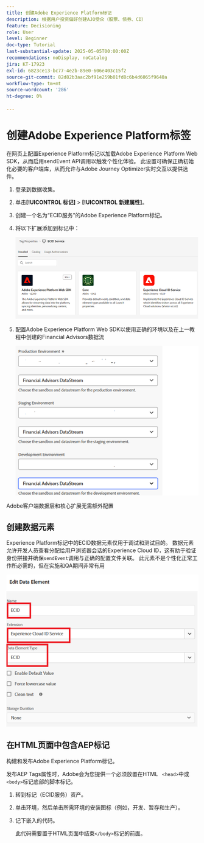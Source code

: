 ```yaml
---
title: 创建Adobe Experience Platform标记
description: 根据用户投资偏好创建AJO受众（股票、债券、CD）
feature: Decisioning
role: User
level: Beginner
doc-type: Tutorial
last-substantial-update: 2025-05-05T00:00:00Z
recommendations: noDisplay, noCatalog
jira: KT-17923
exl-id: 6823ce13-bc77-4e2b-89e0-606e403c15f2
source-git-commit: 82d82b3aac2bf91e259b01fd8c6b4d6065f9640a
workflow-type: tm+mt
source-wordcount: '286'
ht-degree: 0%

---
```


# 创建Adobe Experience Platform标签

在网页上配置Experience Platform标记以加载Adobe Experience Platform Web SDK，从而启用sendEvent API调用以触发个性化体验。 此设置可确保正确初始化必要的客户端库，从而允许与Adobe Journey Optimizer实时交互以提供选件。

1. 登录到数据收集。
1. 单击&#x200B;**[!UICONTROL 标记]** > **[!UICONTROL 新建属性]**。
1. 创建一个名为“ECID服务”的Adobe Experience Platform标记。
1. 将以下扩展添加到标记中：

   ![标记 — 扩展](assets/ecid-tag.png)

1. 配置Adobe Experience Platform Web SDK以使用正确的环境以及在上一教程中创建的Financial Advisors数据流

   ![web-sdk-configuration](assets/web-sdk-configuration.png)

Adobe客户端数据层和核心扩展无需额外配置

## 创建数据元素

Experience Platform标记中的ECID数据元素仅用于调试和测试目的。 数据元素允许开发人员查看分配给用户浏览器会话的Experience Cloud ID，这有助于验证身份拼接并确保`sendEvent`调用与正确的配置文件关联。 此元素不是个性化正常工作所必需的，但在实施和QA期间非常有用

![ecid](assets/ecid-data-element.png)


## 在HTML页面中包含AEP标记

构建和发布Adobe Experience Platform标记。

发布AEP Tags属性时，Adobe会为您提供一个必须放置在HTML ``` <head>```中或``` <body>```标记底部的脚本标记。

1. 转到标记（ECID服务）资产。

1. 单击环境，然后单击所需环境的安装图标（例如，开发、暂存和生产）。

1. 记下嵌入的代码。

   此代码需要置于HTML页面中结束```</body>```标记的前面。
